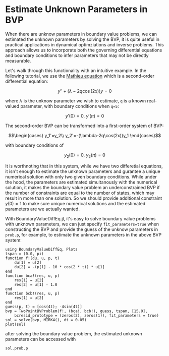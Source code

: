 # Estimate Unknown Parameters in BVP

When there are unknow parameters in boundary value problems, we can estimated the unknown parameters by solving the BVP, it is quite useful in practical applications in dynamical optimziations and inverse problems. This approach allows us to incorporate both the governing differential equations and boundary conditions to infer parameters that may not be directly measurable.

Let's walk through this functionality with an intuitive example. In the following tutorial, we use the [Mathieu equation](https://en.wikipedia.org/wiki/Mathieu_wavelet) which is a second-order differential equation:

```math
y''+(\lambda-2q\cos(2x))y=0
```

where $\lambda$ is the unknow parameter we wish to estimate, `q` is a known real-valued parameter, with boundary conditions when `q=5`:

```math
y'(0)=0,\ y'(\pi)=0
```

The second-order BVP can be transformed into a first-order system of BVP:

```math
\begin{cases}
y_1'=y_2\\
y_2'=-(\lambda-2q\cos(2x))y_1
\end{cases}
```

with boundary conditions of

```math
y_2(0)=0,\ y_2(\pi)=0
```

It is worthnoting that in this system, while we have two differetial equations, it isn't enough to estimate the unknown parameters and gurantee a unique numerical solution with only two given boundary conditions. While under the hood, the parameters are estimated simultanously with the numerical solution, it makes the boundary value problem an underconstrained BVP if the number of constraints are equal to the number of states, which may result in more than one solution. So we should provide additional constraint $y(0)=1$ to make sure unique numerical solutions and the estimated parameters are we actually wanted.

With BoundaryValueDiffEq.jl, it's easy to solve boundary value problems with unknown parameters, we can just specify `fit_parameters=true` when constructing the BVP and provide the guess of the unknow parameters in `prob.p`, for example, to estimate the unknown parameters in the above BVP system:

```@example unknown
using BoundaryValueDiffEq, Plots
tspan = (0.0, pi)
function f!(du, u, p, t)
    du[1] = u[2]
    du[2] = -(p[1] - 10 * cos(2 * t)) * u[1]
end
function bca!(res, u, p)
    res[1] = u[2]
    res[2] = u[1] - 1.0
end
function bcb!(res, u, p)
    res[1] = u[2]
end
guess(p, t) = [cos(4t); -4sin(4t)]
bvp = TwoPointBVProblem(f!, (bca!, bcb!), guess, tspan, [15.0],
    bcresid_prototype = (zeros(2), zeros(1)), fit_parameters = true)
sol = solve(bvp, MIRK4(), dt = 0.05)
plot(sol)
```

after solving the boundary value problem, the estimated unknown parameters can be accessed with

```@example unknown
sol.prob.p
```
